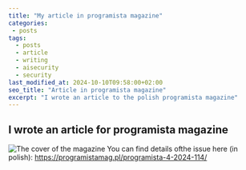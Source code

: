 ```yaml
---
title: "My article in programista magazine"
categories:
 - posts
tags:
  - posts
  - article
  - writing
  - aisecurity
  - security
last_modified_at: 2024-10-10T09:58:00+02:00
seo_title: "Article in programista magazine"
excerpt: "I wrote an article to the polish programista magazine"
---
```



## I wrote an article for programista magazine

![The cover of the magazine](https://programistamag.pl/wp-content/uploads/magazines/covers/114.jpg)
You can find details ofthe issue here (in polish): https://programistamag.pl/programista-4-2024-114/ 

